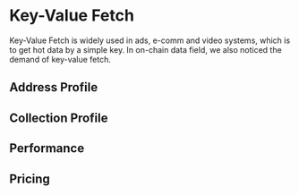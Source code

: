 # Key-Value Fetch

Key-Value Fetch is widely used in ads, e-comm and video systems, which is to get hot data by a simple key.
In on-chain data field, we also noticed the demand of key-value fetch.

## Address Profile

## Collection Profile

## Performance

## Pricing